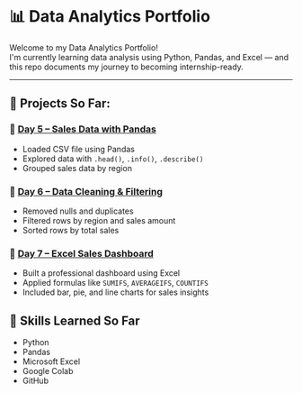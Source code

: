 # 📊 Data Analytics Portfolio 
Welcome to my Data Analytics Portfolio!  
I'm currently learning data analysis using Python, Pandas, and Excel — and this repo documents my journey to becoming internship-ready.

---

## 🚀 Projects So Far:

### 📁 [Day 5 – Sales Data with Pandas](./Day%205/)
- Loaded CSV file using Pandas
- Explored data with `.head()`, `.info()`, `.describe()`
- Grouped sales data by region

### 📁 [Day 6 – Data Cleaning & Filtering](./Day%206/)
- Removed nulls and duplicates
- Filtered rows by region and sales amount
- Sorted rows by total sales

### 📁 [Day 7 – Excel Sales Dashboard](./Day%207/)
- Built a professional dashboard using Excel
- Applied formulas like `SUMIFS`, `AVERAGEIFS`, `COUNTIFS`
- Included bar, pie, and line charts for sales insights


## 🧠 Skills Learned So Far
- Python
- Pandas
- Microsoft Excel
- Google Colab
- GitHub
